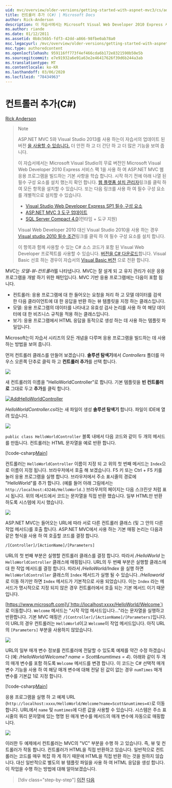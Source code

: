 ```yaml
---
uid: mvc/overview/older-versions/getting-started-with-aspnet-mvc3/cs/adding-a-controller
title: 컨트롤러 추가 (C#) | Microsoft Docs
author: Rick-Anderson
description: 이 자습서에서는 Microsoft Visual Web Developer 2010 Express 서비스 팩 1을 사용 하 여 ASP.NET MVC 웹 응용 프로그램을 빌드하는 기본 사항을 학습 합니다.
ms.author: riande
ms.date: 01/12/2011
ms.assetid: 0b8c56b5-fdf3-42dd-a866-98fbe0ab78a0
msc.legacyurl: /mvc/overview/older-versions/getting-started-with-aspnet-mvc3/cs/adding-a-controller
msc.type: authoredcontent
ms.openlocfilehash: 959116ff773f4ef466cda6b172e8321590b50e5b
ms.sourcegitcommit: e7e91932a6e91a63e2e46417626f39d6b244a3ab
ms.translationtype: MT
ms.contentlocale: ko-KR
ms.lasthandoff: 03/06/2020
ms.locfileid: "78434963"
---
```

# <a name="adding-a-controller-c"></a>컨트롤러 추가(C#)

[Rick Anderson](https://twitter.com/RickAndMSFT)

> > [!NOTE]
> > ASP.NET MVC 5와 Visual Studio 2013를 사용 하는이 자습서의 업데이트 된 버전 [을 사용할 수 있습니다.](../../../getting-started/introduction/getting-started.md) 더 안전 하 고 더 간단 하 고 더 많은 기능을 보여 줍니다.
> 
> 
> 이 자습서에서는 Microsoft Visual Studio의 무료 버전인 Microsoft Visual Web Developer 2010 Express 서비스 팩 1을 사용 하 여 ASP.NET MVC 웹 응용 프로그램을 빌드하는 기본 사항을 학습 합니다. 시작 하기 전에 아래 나열 된 필수 구성 요소를 설치 했는지 확인 합니다. [웹 플랫폼 설치 관리자](https://www.microsoft.com/web/gallery/install.aspx?appid=VWD2010SP1Pack)링크를 클릭 하 여 모든 항목을 설치할 수 있습니다. 또는 다음 링크를 사용 하 여 필수 구성 요소를 개별적으로 설치할 수 있습니다.
> 
> - [Visual Studio Web Developer Express SP1 필수 구성 요소](https://www.microsoft.com/web/gallery/install.aspx?appid=VWD2010SP1Pack)
> - [ASP.NET MVC 3 도구 업데이트](https://www.microsoft.com/web/gallery/install.aspx?appsxml=&amp;appid=MVC3)
> - [SQL Server Compact 4.0](https://www.microsoft.com/web/gallery/install.aspx?appid=SQLCE;SQLCEVSTools_4_0)(런타임 + 도구 지원)
> 
> Visual Web Developer 2010 대신 Visual Studio 2010을 사용 하는 경우 [Visual studio 2010 필수 조건](https://www.microsoft.com/web/gallery/install.aspx?appsxml=&amp;appid=VS2010SP1Pack)링크를 클릭 하 여 필수 구성 요소를 설치 합니다.
> 
> 이 항목과 함께 사용할 수 있는 C# 소스 코드가 포함 된 Visual Web Developer 프로젝트를 사용할 수 있습니다. [버전을 C# 다운로드](https://code.msdn.microsoft.com/Introduction-to-MVC-3-10d1b098)합니다. Visual Basic 선호 하는 경우이 자습서의 [Visual Basic 버전](../vb/intro-to-aspnet-mvc-3.md) 으로 전환 합니다.

MVC는 *모델-뷰-컨트롤러*를 나타냅니다. MVC는 잘 설계 되 고 유지 관리가 쉬운 응용 프로그램을 개발 하기 위한 패턴입니다. MVC 기반 응용 프로그램에는 다음이 포함 됩니다.

- 컨트롤러: 응용 프로그램에 대 한 들어오는 요청을 처리 하 고 모델 데이터를 검색 한 다음 클라이언트에 대 한 응답을 반환 하는 뷰 템플릿을 지정 하는 클래스입니다.
- 모델: 응용 프로그램의 데이터를 나타내고 유효성 검사 논리를 사용 하 여 해당 데이터에 대 한 비즈니스 규칙을 적용 하는 클래스입니다.
- 보기: 응용 프로그램에서 HTML 응답을 동적으로 생성 하는 데 사용 하는 템플릿 파일입니다.

Microsoft는이 자습서 시리즈의 모든 개념을 다루며 응용 프로그램을 빌드하는 데 사용 하는 방법을 보여 줍니다.

먼저 컨트롤러 클래스를 만들어 보겠습니다. **솔루션 탐색기**에서 *Controllers* 폴더를 마우스 오른쪽 단추로 클릭 하 고 **컨트롤러 추가**를 선택 합니다.

[![](adding-a-controller/_static/image2.png)](adding-a-controller/_static/image1.png)

새 컨트롤러의 이름을 "HelloWorldController"로 합니다. 기본 템플릿을 **빈 컨트롤러로** 그대로 두고 **추가**를 클릭 합니다.

[![AddHelloWorldController](adding-a-controller/_static/image4.png)](adding-a-controller/_static/image3.png)

*HelloWorldController.cs*라는 새 파일이 생성 **솔루션 탐색기** 합니다. 파일이 IDE에 열려 있습니다.

![](adding-a-controller/_static/image5.png)

`public class HelloWorldController` 블록 내에서 다음 코드와 같이 두 개의 메서드를 만듭니다. 컨트롤러는 HTML 문자열을 예로 반환 합니다.

[!code-csharp[Main](adding-a-controller/samples/sample1.cs)]

컨트롤러는 `HelloWorldController` 이름이 지정 되 고 위의 첫 번째 메서드는 `Index`으로 이름이 지정 됩니다. 브라우저에서 호출 해 보겠습니다. F5 키 또는 Ctrl + F5 키를 눌러 응용 프로그램을 실행 합니다. 브라우저에서 주소 표시줄의 경로에 "HelloWorld"를 추가 합니다. (예를 들어 아래 그림에서는 `http://localhost:43246/HelloWorld.`) 브라우저의 페이지는 다음 스크린샷 처럼 표시 됩니다. 위의 메서드에서 코드는 문자열을 직접 반환 했습니다. 일부 HTML만 반환 하도록 시스템에 지시 했습니다.

![](adding-a-controller/_static/image6.png)

ASP.NET MVC는 들어오는 URL에 따라 서로 다른 컨트롤러 클래스 (및 그 안의 다른 작업 메서드)를 호출 합니다. ASP.NET MVC에서 사용 하는 기본 매핑 논리는 다음과 같은 형식을 사용 하 여 호출할 코드를 결정 합니다.

`/[Controller]/[ActionName]/[Parameters]`

URL의 첫 번째 부분은 실행할 컨트롤러 클래스를 결정 합니다. 따라서 */HelloWorld* 는 `HelloWorldController` 클래스에 매핑됩니다. URL의 두 번째 부분은 실행할 클래스에 대 한 작업 메서드를 결정 합니다. 따라서 */HelloWorld/Index* 을 실행 하면 `HelloWorldController` 클래스의 `Index` 메서드가 실행 될 수 있습니다. */Helloworld* 로 이동 하기만 하면 `Index` 메서드가 기본적으로 사용 되었습니다. 이는 `Index` 라는 메서드가 명시적으로 지정 되지 않은 경우 컨트롤러에서 호출 되는 기본 메서드 이기 때문입니다.

[https://www.microsoft.com]\(`http://localhost:xxxx/HelloWorld/Welcome`) 로 이동합니다. `Welcome` 메서드는 "시작 작업 메서드입니다..."라는 문자열을 실행하고 반환합니다. 기본 MVC 매핑은 `/[Controller]/[ActionName]/[Parameters]`입니다. 이 URL의 경우 컨트롤러는 `HelloWorld`이고 `Welcome`이 작업 메서드입니다. 아직 URL의 `[Parameters]` 부분을 사용하지 않았습니다.

![](adding-a-controller/_static/image7.png)

URL의 일부 매개 변수 정보를 컨트롤러에 전달할 수 있도록 예제를 약간 수정 하겠습니다 (예: */HelloWorld/Welcome? name = Scott&amp;numtimes = 4*). 아래와 같이 두 개의 매개 변수를 포함 하도록 `Welcome` 메서드를 변경 합니다. 이 코드는 C# 선택적 매개 변수 기능을 사용 하 여 해당 매개 변수에 대해 전달 된 값이 없는 경우 `numTimes` 매개 변수를 기본값 1로 지정 합니다.

[!code-csharp[Main](adding-a-controller/samples/sample2.cs)]

응용 프로그램을 실행 하 고 예제 URL (`http://localhost:xxxx/HelloWorld/Welcome?name=Scott&numtimes=4)`로 이동 합니다. URL에서 `name` 및 `numtimes`에 다른 값을 사용할 수 있습니다. 시스템은 주소 표시줄의 쿼리 문자열에 있는 명명 된 매개 변수를 메서드의 매개 변수에 자동으로 매핑합니다.

![](adding-a-controller/_static/image8.png)

이러한 두 예제에서 컨트롤러는 MVC의 "VC" 부분을 수행 하 고 있습니다. 즉, 뷰 및 컨트롤러가 작동 합니다. 컨트롤러가 HTML을 직접 반환하고 있습니다. 일반적으로 컨트롤러는 코드를 매우 복잡 하 게 하기 때문에 HTML을 직접 반환 하는 것을 원하지 않습니다. 대신 일반적으로 별도의 뷰 템플릿 파일을 사용 하 여 HTML 응답을 생성 합니다. 이 작업을 수행 하는 방법에 대해 알아보겠습니다.

> [!div class="step-by-step"]
> [이전](intro-to-aspnet-mvc-3.md)
> [다음](adding-a-view.md)
